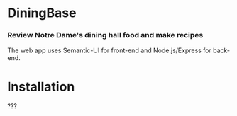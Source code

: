 # DiningBase
### Review Notre Dame's dining hall food and make recipes
The web app uses Semantic-UI for front-end and Node.js/Express for back-end.

# Installation
???
